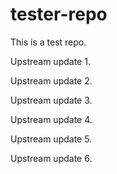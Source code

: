 # tester-repo
This is a test repo.

Upstream update 1.

Upstream update 2.

Upstream update 3.

Upstream update 4.

Upstream update 5.

Upstream update 6.
